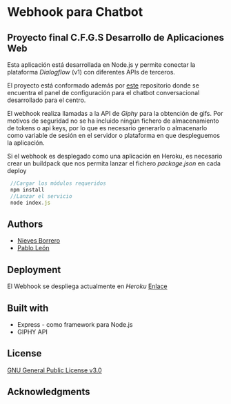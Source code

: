 # Webhook para Chatbot

## Proyecto final C.F.G.S Desarrollo de Aplicaciones Web

Esta aplicación está desarrollada en Node.js y permite conectar la plataforma *Dialogflow* (v1) con diferentes APIs de terceros.

El proyecto está conformado además por [este](https://github.com/Proyecto-chatbot/panel-administracion-chatbot) repositorio donde se encuentra el panel de configuración para el chatbot conversacional desarrollado para el centro.

El webhook realiza llamadas a la API de *Giphy* para la obtención de gifs. Por motivos de seguridad no se ha incluido ningún fichero de almacenamiento de tokens o api keys, por lo que es necesario generarlo o almacenarlo como variable de sesión en el servidor o plataforma en que despleguemos la aplicación.

Si el webhook es desplegado como una aplicación en Heroku, es necesario crear un buildpack que nos permita lanzar el fichero *package.json* en cada deploy

```javascript
 //Cargar los módulos requeridos
 npm install
 //Lanzar el servicio
 node index.js
```

## Authors

* [Nieves Borrero](https://github.com/NievesBorrero)
* [Pablo León](https://github.com/pabloleonalcaide)

## Deployment
  El Webhook se despliega actualmente en *Heroku* [Enlace](https://grancapibot.herokuapp.com/)

## Built with

* Express - como framework para Node.js
* GIPHY API

## License
[GNU General Public License v3.0](../master/LICENSE)

## Acknowledgments
